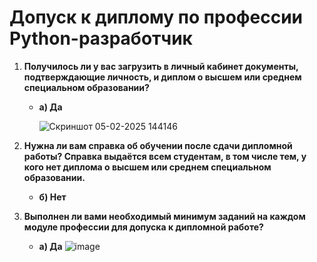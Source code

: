 # Допуск к диплому по профессии Python-разработчик

1. **Получилось ли у вас загрузить в личный кабинет документы, подтверждающие личность, и диплом о высшем или среднем специальном образовании?**

   - **а) Да**

     ![Скриншот 05-02-2025 144146](https://github.com/user-attachments/assets/467455d8-6ba2-4b28-b19e-4d084dca6327)

2. **Нужна ли вам справка об обучении после сдачи дипломной работы? Справка выдаётся всем студентам, в том числе тем, у кого нет диплома о высшем или среднем специальном образовании.**

   - **б) Нет**

3. **Выполнен ли вами необходимый минимум заданий на каждом модуле профессии для допуска к дипломной работе?**

   - **а) Да**
     ![image](https://github.com/user-attachments/assets/f904bdb0-3c5b-4bbe-84cc-70d9948b889d)
